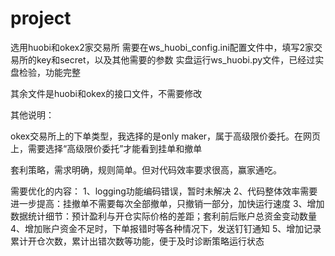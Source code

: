 # project

选用huobi和okex2家交易所
需要在ws_huobi_config.ini配置文件中，填写2家交易所的key和secret，以及其他需要的参数
实盘运行ws_huobi.py文件，已经过实盘检验，功能完整

其余文件是huobi和okex的接口文件，不需要修改

其他说明：

okex交易所上的下单类型，我选择的是only maker，属于高级限价委托。在网页上，需要选择“高级限价委托”才能看到挂单和撤单

套利策略，需求明确，规则简单。但对代码效率要求很高，赢家通吃。

需要优化的内容：
1、logging功能编码错误，暂时未解决
2、代码整体效率需要进一步提高：挂撤单不需要每次全部撤单，只撤销一部分，加快运行速度
3、增加数据统计细节：预计盈利与开仓实际价格的差距；套利前后账户总资金变动数量
4、增加账户资金不足时，下单报错时等各种情况下，发送钉钉通知
5、增加记录累计开仓次数，累计出错次数等功能，便于及时诊断策略运行状态
